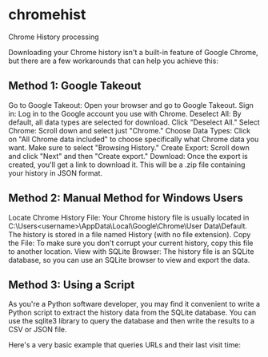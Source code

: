 # chromehist
Chrome History processing 

Downloading your Chrome history isn't a built-in feature of Google Chrome, but there are a few workarounds that can help you achieve this:

## Method 1: Google Takeout
Go to Google Takeout: Open your browser and go to Google Takeout.
Sign in: Log in to the Google account you use with Chrome.
Deselect All: By default, all data types are selected for download. Click "Deselect All."
Select Chrome: Scroll down and select just "Chrome."
Choose Data Types: Click on "All Chrome data included" to choose specifically what Chrome data you want. Make sure to select "Browsing History."
Create Export: Scroll down and click "Next" and then "Create export."
Download: Once the export is created, you'll get a link to download it. This will be a .zip file containing your history in JSON format.

## Method 2: Manual Method for Windows Users
Locate Chrome History File: Your Chrome history file is usually located in C:\Users\<username>\AppData\Local\Google\Chrome\User Data\Default\. The history is stored in a file named History (with no file extension).
Copy the File: To make sure you don't corrupt your current history, copy this file to another location.
View with SQLite Browser: The history file is an SQLite database, so you can use an SQLite browser to view and export the data.

## Method 3: Using a Script
As you're a Python software developer, you may find it convenient to write a Python script to extract the history data from the SQLite database. You can use the sqlite3 library to query the database and then write the results to a CSV or JSON file.

Here's a very basic example that queries URLs and their last visit time:
